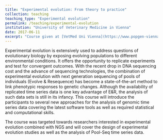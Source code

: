 ```yaml
---
title: "Experimental evolution: From theory to practice"
collection: teaching
teaching_type: "Experimental evolution"
permalink: /teaching/experimental-evolution
institution: "University of Veterinary Medicine in Vienna"
date: 2017-06-11
excerpt: "Course given at [VetMed Uni Vienna](https://www.popgen-vienna.at/training/other-courses/experimental-evolution-2017/)."
---
```

Experimental evolution is extensively used to address questions of evolutionary biology by exposing evolving populations to different environmental conditions. It offers the opportunity to replicate experiments and test for convergent outcomes. With the recent drop in DNA sequencing cost and the advance of sequencing technologies, the combination of experimental evolution with next generation sequencing of pools of individuals (Evolve & Resequence) has become a state-of-the-art method to link phenotypic responses to genetic changes. Although the availability of replicated time series data is one key advantage of E&R, the analysis of such data sets is still in its infancy. This course will introduce the participants to several new approaches for the analysis of genomic time series data covering the latest software tools as well as required statistical and computational skills.

The course was targeted towards researchers interested in experimental evolution combined with NGS and will cover the design of experimental evolution studies as well as the analysis of Pool-Seq time series data.
